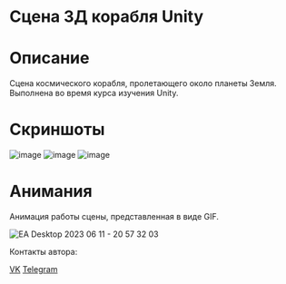 # Сцена 3Д корабля Unity

# Описание

Сцена космического корабля, пролетающего около планеты Земля. Выполнена во время курса изучения Unity. 

# Скриншоты

![image](https://github.com/LxstHokage/3D-space-ship/assets/109164076/7a3a4fc2-bfe7-4fd3-8f0c-0b82b89b5fe5)
![image](https://github.com/LxstHokage/3D-space-ship/assets/109164076/49736e41-0e4f-4ec4-927d-742bc6c7e42a)
![image](https://github.com/LxstHokage/3D-space-ship/assets/109164076/c9d2c717-dba4-4b67-8892-cdebbb3efa5d)

# Анимания

Анимация работы сцены, представленная в виде GIF.

![EA Desktop 2023 06 11 - 20 57 32 03](https://github.com/LxstHokage/3D-space-ship/assets/109164076/7421cfbe-3150-4dde-b302-2b94c333b944)

Контакты автора:

[VK](https://vk.com/lxsthokage)
[Telegram](https://t.me/lasthxkage)
